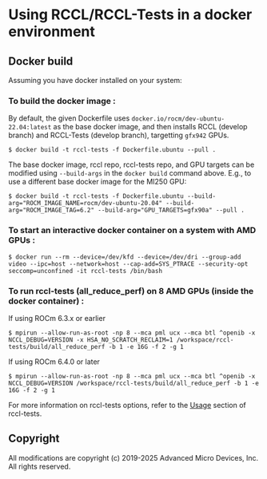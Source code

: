# Using RCCL/RCCL-Tests in a docker environment

## Docker build

Assuming you have docker installed on your system:

### To build the docker image :

By default, the given Dockerfile uses `docker.io/rocm/dev-ubuntu-22.04:latest` as the base docker image, and then installs RCCL (develop branch) and RCCL-Tests (develop branch), targetting `gfx942` GPUs.
```shell
$ docker build -t rccl-tests -f Dockerfile.ubuntu --pull .
```

The base docker image, rccl repo, rccl-tests repo, and GPU targets can be modified using `--build-args` in the `docker build` command above. E.g., to use a different base docker image for the MI250 GPU:
```shell
$ docker build -t rccl-tests -f Dockerfile.ubuntu --build-arg="ROCM_IMAGE_NAME=rocm/dev-ubuntu-20.04" --build-arg="ROCM_IMAGE_TAG=6.2" --build-arg="GPU_TARGETS=gfx90a" --pull .
```

### To start an interactive docker container on a system with AMD GPUs :

```shell
$ docker run --rm --device=/dev/kfd --device=/dev/dri --group-add video --ipc=host --network=host --cap-add=SYS_PTRACE --security-opt seccomp=unconfined -it rccl-tests /bin/bash
```

### To run rccl-tests (all\_reduce\_perf) on 8 AMD GPUs (inside the docker container) :

If using ROCm 6.3.x or earlier
```shell
$ mpirun --allow-run-as-root -np 8 --mca pml ucx --mca btl ^openib -x NCCL_DEBUG=VERSION -x HSA_NO_SCRATCH_RECLAIM=1 /workspace/rccl-tests/build/all_reduce_perf -b 1 -e 16G -f 2 -g 1
```

If using ROCm 6.4.0 or later
```shell
$ mpirun --allow-run-as-root -np 8 --mca pml ucx --mca btl ^openib -x NCCL_DEBUG=VERSION /workspace/rccl-tests/build/all_reduce_perf -b 1 -e 16G -f 2 -g 1
```

For more information on rccl-tests options, refer to the [Usage](https://github.com/ROCm/rccl-tests#usage) section of rccl-tests.


## Copyright

All modifications are copyright (c) 2019-2025 Advanced Micro Devices, Inc. All rights reserved.
